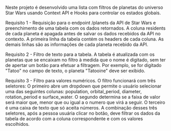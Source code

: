 Neste projeto é desenvolvido uma lista com filtros de planetas do universo Star Wars usando Context API e Hooks para controlar os estados globais.

Requisito 1 - Requisição para o endpoint /planets da API de Star Wars e preenchimento de uma tabela com os dados retornados.
  A coluna residents de cada planeta é apagada antes de salvar os dados recebidos da API no contexto.
  A primeira linha da tabela contém os headers de cada coluna. As demais linhas são as informações de cada planeta recebido da API.

Requisito 2 - Filtro de texto para a tabela.
  A tabela é atualizada com os planetas que se encaixam no filtro à medida que o nome é digitado, sem ter de apertar um botão para efetuar a filtragem. Por    exemplo, se for digitado "Tatoo" no campo de texto, o planeta "Tatooine" deve ser exibido.

Requisito 3 - Filtro para valores numéricos.
  O filtro funcionará com três seletores:
  O primeiro abre um dropdown que permite o usuário selecionar uma das seguintes colunas: population, orbital_period, diameter, rotation_period e surface_water.
  O segundo determina se a faixa de valor será maior que, menor que ou igual a o numero que virá a seguir.
  O terceiro é uma caixa de texto que só aceita números.
  A combinação desses três seletores, após a pessoa usuária clicar no botão, deve filtrar os dados da tabela de acordo com a coluna correspondente e com os valores escolhidos.


